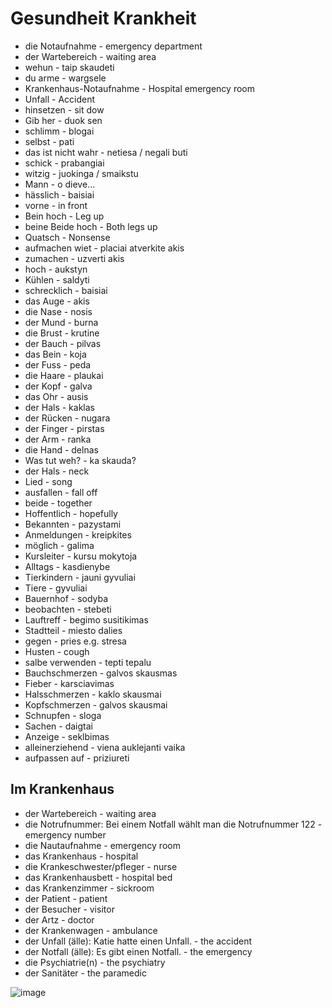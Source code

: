 # Gesundheit Krankheit

- die Notaufnahme - emergency department
- der Wartebereich - waiting area
- wehun - taip skaudeti
- du arme - wargsele
- Krankenhaus-Notaufnahme - Hospital emergency room
- Unfall - Accident
- hinsetzen - sit dow
- Gib her - duok sen
- schlimm - blogai
- selbst - pati
- das ist nicht wahr - netiesa / negali buti
- schick - prabangiai
- witzig - juokinga / smaikstu
- Mann - o dieve...
- hässlich - baisiai
- vorne - in front
- Bein hoch - Leg up
- beine Beide hoch - Both legs up
- Quatsch - Nonsense
- aufmachen wiet - placiai atverkite akis
- zumachen - uzverti akis
- hoch - aukstyn
- Kühlen - saldyti
- schrecklich - baisiai
- das Auge - akis
- die Nase - nosis
- der Mund - burna
- die Brust - krutine
- der Bauch - pilvas
- das Bein - koja
- der Fuss - peda
- die Haare - plaukai
- der Kopf - galva
- das Ohr - ausis
- der Hals - kaklas
- der Rücken - nugara
- der Finger - pirstas
- der Arm - ranka
- die Hand - delnas
- Was tut weh? - ka skauda?
- der Hals - neck
- Lied - song
- ausfallen - fall off
- beide - together
- Hoffentlich - hopefully
- Bekannten - pazystami
- Anmeldungen - kreipkites
- möglich - galima
- Kursleiter - kursu mokytoja
- Alltags - kasdienybe
- Tierkindern - jauni gyvuliai
- Tiere - gyvuliai
- Bauernhof - sodyba
- beobachten - stebeti
- Lauftreff - begimo susitikimas
- Stadtteil - miesto dalies
- gegen - pries e.g. stresa
- Husten - cough
- salbe verwenden - tepti tepalu
- Bauchschmerzen - galvos skausmas
- Fieber - karsciavimas
- Halsschmerzen - kaklo skausmai
- Kopfschmerzen - galvos skausmai
- Schnupfen - sloga
- Sachen - daigtai
- Anzeige - seklbimas
- alleinerziehend - viena auklejanti vaika
- aufpassen auf - priziureti

## Im Krankenhaus
-  der Wartebereich - waiting area
-  die Notrufnummer: Bei einem Notfall wählt man die Notrufnummer 122 - emergency number
-  die Nautaufnahme - emergency room
-  das Krankenhaus - hospital
-  die Krankeschwester/pfleger - nurse
-  das Krankenhausbett - hospital bed
-  das Krankenzimmer - sickroom
-  der Patient - patient
-  der Besucher - visitor
-  der Artz - doctor
-  der Krankenwagen - ambulance
-  der Unfall (älle): Katie hatte einen Unfall. - the accident
-  der Notfall (älle): Es gibt einen Notfall. - the emergency
-  die Psychiatrie(n) - the psychiatry
-  der Sanitäter - the paramedic  

![image](https://github.com/petrasvestartas/german_language/assets/18013985/68745711-4e24-4d00-8bcd-4a362b54aaef)


